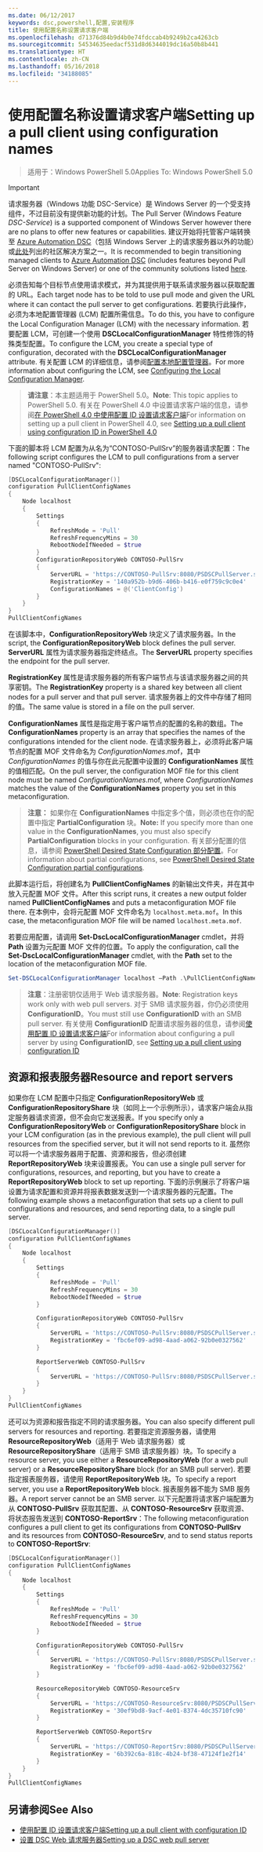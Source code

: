 ```yaml
---
ms.date: 06/12/2017
keywords: dsc,powershell,配置,安装程序
title: 使用配置名称设置请求客户端
ms.openlocfilehash: d71376d84b9d4b0e74fdccab4b9249b2ca4263cb
ms.sourcegitcommit: 54534635eedacf531d8d6344019dc16a50b8b441
ms.translationtype: HT
ms.contentlocale: zh-CN
ms.lasthandoff: 05/16/2018
ms.locfileid: "34188085"
---
```

# <a name="setting-up-a-pull-client-using-configuration-names"></a><span data-ttu-id="8b408-103">使用配置名称设置请求客户端</span><span class="sxs-lookup"><span data-stu-id="8b408-103">Setting up a pull client using configuration names</span></span>

> <span data-ttu-id="8b408-104">适用于：Windows PowerShell 5.0</span><span class="sxs-lookup"><span data-stu-id="8b408-104">Applies To: Windows PowerShell 5.0</span></span>

> [!IMPORTANT]
> <span data-ttu-id="8b408-105">请求服务器（Windows 功能 DSC-Service）是 Windows Server 的一个受支持组件，不过目前没有提供新功能的计划。</span><span class="sxs-lookup"><span data-stu-id="8b408-105">The Pull Server (Windows Feature *DSC-Service*) is a supported component of Windows Server however there are no plans to offer new features or capabilities.</span></span> <span data-ttu-id="8b408-106">建议开始将托管客户端转换至 [Azure Automation DSC](/azure/automation/automation-dsc-getting-started)（包括 Windows Server 上的请求服务器以外的功能）或[此处](pullserver.md#community-solutions-for-pull-service)列出的社区解决方案之一。</span><span class="sxs-lookup"><span data-stu-id="8b408-106">It is recommended to begin transitioning managed clients to [Azure Automation DSC](/azure/automation/automation-dsc-getting-started) (includes features beyond Pull Server on Windows Server) or one of the community solutions listed [here](pullserver.md#community-solutions-for-pull-service).</span></span>

<span data-ttu-id="8b408-107">必须告知每个目标节点使用请求模式，并为其提供用于联系请求服务器以获取配置的 URL。</span><span class="sxs-lookup"><span data-stu-id="8b408-107">Each target node has to be told to use pull mode and given the URL where it can contact the pull server to get configurations.</span></span>
<span data-ttu-id="8b408-108">若要执行此操作，必须为本地配置管理器 (LCM) 配置所需信息。</span><span class="sxs-lookup"><span data-stu-id="8b408-108">To do this, you have to configure the Local Configuration Manager (LCM) with the necessary information.</span></span>
<span data-ttu-id="8b408-109">若要配置 LCM，可创建一个使用 **DSCLocalConfigurationManager** 特性修饰的特殊类型配置。</span><span class="sxs-lookup"><span data-stu-id="8b408-109">To configure the LCM, you create a special type of configuration, decorated with the **DSCLocalConfigurationManager** attribute.</span></span>
<span data-ttu-id="8b408-110">有关配置 LCM 的详细信息，请参阅[配置本地配置管理器](metaConfig.md)。</span><span class="sxs-lookup"><span data-stu-id="8b408-110">For more information about configuring the LCM, see [Configuring the Local Configuration Manager](metaConfig.md).</span></span>

> <span data-ttu-id="8b408-111">**请注意**：本主题适用于 PowerShell 5.0。</span><span class="sxs-lookup"><span data-stu-id="8b408-111">**Note**: This topic applies to PowerShell 5.0.</span></span>
<span data-ttu-id="8b408-112">有关在 PowerShell 4.0 中设置请求客户端的信息，请参阅[在 PowerShell 4.0 中使用配置 ID 设置请求客户端](pullClientConfigID4.md)</span><span class="sxs-lookup"><span data-stu-id="8b408-112">For information on setting up a pull client in PowerShell 4.0, see [Setting up a pull client using configuration ID in PowerShell 4.0](pullClientConfigID4.md)</span></span>

<span data-ttu-id="8b408-113">下面的脚本将 LCM 配置为从名为“CONTOSO-PullSrv”的服务器请求配置：</span><span class="sxs-lookup"><span data-stu-id="8b408-113">The following script configures the LCM to pull configurations from a server named "CONTOSO-PullSrv":</span></span>

```powershell
[DSCLocalConfigurationManager()]
configuration PullClientConfigNames
{
    Node localhost
    {
        Settings
        {
            RefreshMode = 'Pull'
            RefreshFrequencyMins = 30
            RebootNodeIfNeeded = $true
        }
        ConfigurationRepositoryWeb CONTOSO-PullSrv
        {
            ServerURL = 'https://CONTOSO-PullSrv:8080/PSDSCPullServer.svc'
            RegistrationKey = '140a952b-b9d6-406b-b416-e0f759c9c0e4'
            ConfigurationNames = @('ClientConfig')
        }
    }
}
PullClientConfigNames
```

<span data-ttu-id="8b408-114">在该脚本中，**ConfigurationRepositoryWeb** 块定义了请求服务器。</span><span class="sxs-lookup"><span data-stu-id="8b408-114">In the script, the **ConfigurationRepositoryWeb** block defines the pull server.</span></span>
<span data-ttu-id="8b408-115">**ServerURL** 属性为请求服务器指定终结点。</span><span class="sxs-lookup"><span data-stu-id="8b408-115">The **ServerURL** property specifies the endpoint for the pull server.</span></span>

<span data-ttu-id="8b408-116">**RegistrationKey** 属性是请求服务器的所有客户端节点与该请求服务器之间的共享密钥。</span><span class="sxs-lookup"><span data-stu-id="8b408-116">The **RegistrationKey** property is a shared key between all client nodes for a pull server and that pull server.</span></span>
<span data-ttu-id="8b408-117">请求服务器上的文件中存储了相同的值。</span><span class="sxs-lookup"><span data-stu-id="8b408-117">The same value is stored in a file on the pull server.</span></span>

<span data-ttu-id="8b408-118">**ConfigurationNames** 属性是指定用于客户端节点的配置的名称的数组。</span><span class="sxs-lookup"><span data-stu-id="8b408-118">The **ConfigurationNames** property is an array that specifies the names of the configurations intended for the client node.</span></span>
<span data-ttu-id="8b408-119">在请求服务器上，必须将此客户端节点的配置 MOF 文件命名为 *ConfigurationNames*.mof，其中 *ConfigurationNames* 的值与你在此元配置中设置的 **ConfigurationNames** 属性的值相匹配。</span><span class="sxs-lookup"><span data-stu-id="8b408-119">On the pull server, the configuration MOF file for this client node must be named *ConfigurationNames*.mof, where *ConfigurationNames* matches the value of the **ConfigurationNames** property you set in this metaconfiguration.</span></span>

><span data-ttu-id="8b408-120">**注意：** 如果你在 **ConfigurationNames** 中指定多个值，则必须也在你的配置中指定 **PartialConfiguration** 块。</span><span class="sxs-lookup"><span data-stu-id="8b408-120">**Note:** If you specify more than one value in the **ConfigurationNames**, you must also specify **PartialConfiguration** blocks in your configuration.</span></span>
<span data-ttu-id="8b408-121">有关部分配置的信息，请参阅 [PowerShell Desired State Configuration 部分配置](partialConfigs.md)。</span><span class="sxs-lookup"><span data-stu-id="8b408-121">For information about partial configurations, see [PowerShell Desired State Configuration partial configurations](partialConfigs.md).</span></span>

<span data-ttu-id="8b408-122">此脚本运行后，将创建名为 **PullClientConfigNames** 的新输出文件夹，并在其中放入元配置 MOF 文件。</span><span class="sxs-lookup"><span data-stu-id="8b408-122">After this script runs, it creates a new output folder named **PullClientConfigNames** and puts a metaconfiguration MOF file there.</span></span>
<span data-ttu-id="8b408-123">在本例中，会将元配置 MOF 文件命名为 `localhost.meta.mof`。</span><span class="sxs-lookup"><span data-stu-id="8b408-123">In this case, the metaconfiguration MOF file will be named `localhost.meta.mof`.</span></span>

<span data-ttu-id="8b408-124">若要应用配置，请调用 **Set-DscLocalConfigurationManager** cmdlet，并将 **Path** 设置为元配置 MOF 文件的位置。</span><span class="sxs-lookup"><span data-stu-id="8b408-124">To apply the configuration, call the **Set-DscLocalConfigurationManager** cmdlet, with the **Path** set to the location of the metaconfiguration MOF file.</span></span>

```powershell
Set-DSCLocalConfigurationManager localhost –Path .\PullClientConfigNames –Verbose.
```

> <span data-ttu-id="8b408-125">**注意**：注册密钥仅适用于 Web 请求服务器。</span><span class="sxs-lookup"><span data-stu-id="8b408-125">**Note**: Registration keys work only with web pull servers.</span></span>
<span data-ttu-id="8b408-126">对于 SMB 请求服务器，你仍必须使用 **ConfigurationID**。</span><span class="sxs-lookup"><span data-stu-id="8b408-126">You must still use **ConfigurationID** with an SMB pull server.</span></span>
<span data-ttu-id="8b408-127">有关使用 **ConfigurationID** 配置请求服务器的信息，请参阅[使用配置 ID 设置请求客户端](PullClientConfigNames.md)</span><span class="sxs-lookup"><span data-stu-id="8b408-127">For information about configuring a pull server by using **ConfigurationID**, see [Setting up a pull client using configuration ID](PullClientConfigNames.md)</span></span>

## <a name="resource-and-report-servers"></a><span data-ttu-id="8b408-128">资源和报表服务器</span><span class="sxs-lookup"><span data-stu-id="8b408-128">Resource and report servers</span></span>

<span data-ttu-id="8b408-129">如果你在 LCM 配置中只指定 **ConfigurationRepositoryWeb** 或 **ConfigurationRepositoryShare** 块（如同上一个示例所示），请求客户端会从指定服务器请求资源，但不会向它发送报表。</span><span class="sxs-lookup"><span data-stu-id="8b408-129">If you specify only a **ConfigurationRepositoryWeb** or **ConfigurationRepositoryShare** block in your LCM configuration (as in the previous example), the pull client will pull resources from the specified server, but it will not send reports to it.</span></span>
<span data-ttu-id="8b408-130">虽然你可以将一个请求服务器用于配置、资源和报告，但必须创建 **ReportRepositoryWeb** 块来设置报表。</span><span class="sxs-lookup"><span data-stu-id="8b408-130">You can use a single pull server for configurations, resources, and reporting, but you have to create a **ReportRepositoryWeb** block to set up reporting.</span></span>
<span data-ttu-id="8b408-131">下面的示例展示了将客户端设置为请求配置和资源并将报表数据发送到一个请求服务器的元配置。</span><span class="sxs-lookup"><span data-stu-id="8b408-131">The following example shows a metaconfiguration that sets up a client to pull configurations and resources, and send reporting data, to a single pull server.</span></span>

```powershell
[DSCLocalConfigurationManager()]
configuration PullClientConfigNames
{
    Node localhost
    {
        Settings
        {
            RefreshMode = 'Pull'
            RefreshFrequencyMins = 30
            RebootNodeIfNeeded = $true
        }

        ConfigurationRepositoryWeb CONTOSO-PullSrv
        {
            ServerURL = 'https://CONTOSO-PullSrv:8080/PSDSCPullServer.svc'
            RegistrationKey = 'fbc6ef09-ad98-4aad-a062-92b0e0327562'
        }

        ReportServerWeb CONTOSO-PullSrv
        {
            ServerURL = 'https://CONTOSO-PullSrv:8080/PSDSCPullServer.svc'
        }
    }
}
PullClientConfigNames
```

<span data-ttu-id="8b408-132">还可以为资源和报告指定不同的请求服务器。</span><span class="sxs-lookup"><span data-stu-id="8b408-132">You can also specify different pull servers for resources and reporting.</span></span>
<span data-ttu-id="8b408-133">若要指定资源服务器，请使用 **ResourceRepositoryWeb**（适用于 Web 请求服务器）或 **ResourceRepositoryShare**（适用于 SMB 请求服务器）块。</span><span class="sxs-lookup"><span data-stu-id="8b408-133">To specify a resource server, you use either a **ResourceRepositoryWeb** (for a web pull server) or a **ResourceRepositoryShare** block (for an SMB pull server).</span></span>
<span data-ttu-id="8b408-134">若要指定报表服务器，请使用 **ReportRepositoryWeb** 块。</span><span class="sxs-lookup"><span data-stu-id="8b408-134">To specify a report server, you use a **ReportRepositoryWeb** block.</span></span>
<span data-ttu-id="8b408-135">报表服务器不能为 SMB 服务器。</span><span class="sxs-lookup"><span data-stu-id="8b408-135">A report server cannot be an SMB server.</span></span>
<span data-ttu-id="8b408-136">以下元配置将请求客户端配置为从 **CONTOSO-PullSrv** 获取其配置、从 **CONTOSO-ResourceSrv** 获取资源、将状态报告发送到 **CONTOSO-ReportSrv**：</span><span class="sxs-lookup"><span data-stu-id="8b408-136">The following metaconfiguration configures a pull client to get its configurations from **CONTOSO-PullSrv** and its resources from **CONTOSO-ResourceSrv**, and to send status reports to **CONTOSO-ReportSrv**:</span></span>

```powershell
[DSCLocalConfigurationManager()]
configuration PullClientConfigNames
{
    Node localhost
    {
        Settings
        {
            RefreshMode = 'Pull'
            RefreshFrequencyMins = 30
            RebootNodeIfNeeded = $true
        }

        ConfigurationRepositoryWeb CONTOSO-PullSrv
        {
            ServerURL = 'https://CONTOSO-PullSrv:8080/PSDSCPullServer.svc'
            RegistrationKey = 'fbc6ef09-ad98-4aad-a062-92b0e0327562'
        }

        ResourceRepositoryWeb CONTOSO-ResourceSrv
        {
            ServerURL = 'https://CONTOSO-ResourceSrv:8080/PSDSCPullServer.svc'
            RegistrationKey = '30ef9bd8-9acf-4e01-8374-4dc35710fc90'
        }

        ReportServerWeb CONTOSO-ReportSrv
        {
            ServerURL = 'https://CONTOSO-ReportSrv:8080/PSDSCPullServer.svc'
            RegistrationKey = '6b392c6a-818c-4b24-bf38-47124f1e2f14'
        }
    }
}
PullClientConfigNames
```

## <a name="see-also"></a><span data-ttu-id="8b408-137">另请参阅</span><span class="sxs-lookup"><span data-stu-id="8b408-137">See Also</span></span>

* [<span data-ttu-id="8b408-138">使用配置 ID 设置请求客户端</span><span class="sxs-lookup"><span data-stu-id="8b408-138">Setting up a pull client with configuration ID</span></span>](PullClientConfigNames.md)
* [<span data-ttu-id="8b408-139">设置 DSC Web 请求服务器</span><span class="sxs-lookup"><span data-stu-id="8b408-139">Setting up a DSC web pull server</span></span>](pullServer.md)